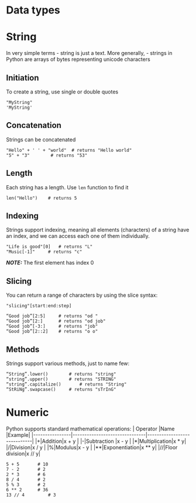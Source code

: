 # Data types
# String
In very simple terms - string is just a text. 
More generally, -  strings in Python are arrays of bytes representing unicode characters

## Initiation
To create a string, use single or double quotes
```
"MyString"
'MyString'
```
## Concatenation
Strings can be concatenated 
```
"Hello" + ' ' + "world"  # returns "Hello world" 
"5" + "3"		 # returns "53"
```
## Length 
Each string has a length. Use `len` function to find it
```
len("Hello")	# returns 5
```
## Indexing
Strings support indexing, meaning all elements (characters) of a string have an index, and we can access each one of them individually. 
```
"Life is good"[0]	# returns "L"
"Music[-1]"		# returns "c"
```
**_NOTE:_**  The first element has index 0

## Slicing
You can return a range of characters by using the slice syntax:
```
"slicing"[start:end:step]
```
```
“Good job”[2:5]		# returns "od "
“Good job”[2:]		# returns "od job"
“Good job”[-3:]		# returns "job"
“Good job”[2::2]	# returns "o o"
```
## Methods
Strings support various methods, just to name few:
```
“String”.lower()		# returns "string"
“string”.upper()		# returns "STRING"
“string”.capitalize()		# returns "String"
“StRiNg”.swapcase()		# returns "sTrInG"
```

# Numeric
Python supports standard mathematical operations:
|       Operator         |Name                        |Example|
|----------------|-------------------------------|-----------------------------|
|+|Addition|x + y    |
|-|Subtraction |x - y    |
|*|Multiplication|x * y|
|/|Division|x / y    |
|%|Modulus|x - y    |
|**|Exponentiation|x ** y|
|//|Floor division|x // y|
```
5 + 5		# 10
7 - 2		# 2
2 * 3		# 6
8 / 4		# 2
5 % 3		# 2
6 ** 2     	# 36
13 // 4     	# 3
```